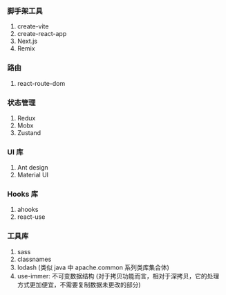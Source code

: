 ### 脚手架工具
1. create-vite
2. create-react-app
3. Next.js
4. Remix

### 路由
1. react-route-dom

### 状态管理
1. Redux
2. Mobx
3. Zustand

### UI 库
1. Ant design
2. Material UI

### Hooks 库
1. ahooks
2. react-use

### 工具库
1. sass
2. classnames
3. lodash (类似 java 中 apache.common 系列类库集合体)
4. use-immer: 不可变数据结构 (对于拷贝功能而言，相对于深拷贝，它的处理方式更加便宜，不需要复制数据未更改的部分)